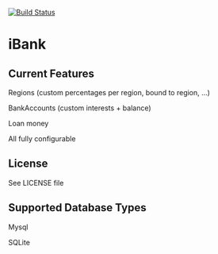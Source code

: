 [![Build Status](https://buildhive.cloudbees.com/job/iBa/job/iBank/badge/icon)](https://buildhive.cloudbees.com/job/iBa/job/iBank/)

iBank
=============

Current Features
-------
  Regions  (custom percentages per region, bound to region, ...)
  
  BankAccounts (custom interests + balance)
  
  Loan money
  
  All fully configurable

License
-------
See LICENSE file
  
Supported Database Types
-------
 Mysql
 
 SQLite
